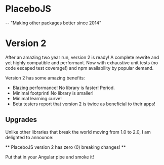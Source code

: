 # PlaceboJS

-- "Making other packages better since 2014"

# Version 2

After an amazing two year run, version 2 is ready! A complete rewrite
and yet highly compatible and performant. Now with exhaustive unit
tests (no code escaped test coverage!) and npm availability by popular
demand.

Version 2 has some amazing benefits:

 - Blazing performance! No library is faster! Period.
 - Minimal footprint! No library is smaller!
 - Minimal learning curve!
 - Beta testers report that version 2 is twice as beneficial to their apps!

## Upgrades

Unlike other libraries that break the world moving from 1.0 to 2.0, I am
delighted to announce:

** PlaceboJS version 2 has zero (0) breaking changes! **

Put that in your Angular pipe and smoke it!
